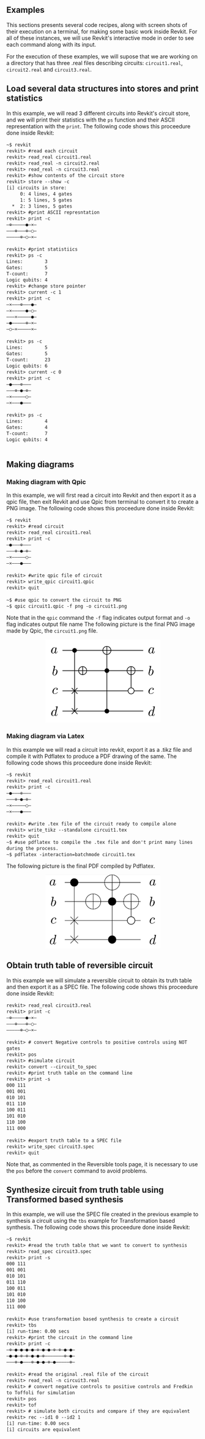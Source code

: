 ## Examples

This sections presents several code recipes, along with screen shots of their execution on a terminal, for making some basic work inside Revkit. For all of these instances, we will use Revkit's interactive mode in order to see each command along with its input. 

For the execution of these examples, we will supose that we are working on a directory that has three .real files describing circuits: `circuit1.real`, `circuit2.real` and `circuit3.real`.

## Load several data structures into stores and print statistics

In this example, we will read 3 different circuits into Revkit's circuit store, and we will print their statistics with the `ps` function and their ASCII representation with the `print`. The following code shows this proceedure done inside Revkit:


```
~$ revkit
revkit> #read each circuit
revkit> read_real circuit1.real
revkit> read_real -n circuit2.real
revkit> read_real -n circuit3.real
revkit> #show contents of the circuit store
revkit> store --show -c
[i] circuits in store:
     0: 4 lines, 4 gates
     1: 5 lines, 5 gates
  *  2: 3 lines, 5 gates
revkit> #print ASCII represntation
revkit> print -c
―⊕―――――●―⨯―
―――⊕―――⊕―○―
―――――⊕―○―⨯―

revkit> #print statistiics
revkit> ps -c
Lines:        3
Gates:        5
T-count:      7
Logic qubits: 4
revkit> #change store pointer
revkit> current -c 1
revkit> print -c
―⨯―――⊕―――●―
―⨯―――――●―○―
―――⨯―――――●―
―●―――――⊕―⨯―
―○―⨯―――――⨯―

revkit> ps -c
Lines:        5
Gates:        5
T-count:      23
Logic qubits: 6
revkit> current -c 0
revkit> print -c
―●―――⊕―――
―――⊕―●―⊕―
―⨯―――――○―
―⨯―――●―――

revkit> ps -c
Lines:        4
Gates:        4
T-count:      7
Logic qubits: 4


```
## Making diagrams

### Making diagram with Qpic

In this example, we will first read a circuit into Revkit and then export it as a qpic file, then exit Revkit and use Qpic from terminal to convert it to create a PNG image. The following code shows this proceedure done inside Revkit:
```
~$ revkit
revkit> #read circuit
revkit> read_real circuit1.real
revkit> print -c
―●―――⊕―――
―――⊕―●―⊕―
―⨯―――――○―
―⨯―――●―――

revkit> #write qpic file of circuit
revkit> write_qpic circuit1.qpic
revkit> quit

~$ #use qpic to convert the circuit to PNG
~$ qpic circuit1.qpic -f png -o circuit1.png
```

 Note that in the `qpic` command the `-f` flag indicates output format and `-o` flag indicates output file name The following picture is the final PNG image made by Qpic, the `circuit1.png` file.

<center>
<img src="../pictures/circuit1qpic.png" width=300px>
</center>

### Making diagram via Latex

In this example we will read a circuit into revkit, export it as a .tikz file and compile it with Pdflatex to produce a PDF drawing of the same. The following code shows this proceedure done inside Revkit:
```
~$ revkit
revkit> read_real circuit1.real
revkit> print -c
―●―――⊕―――
―――⊕―●―⊕―
―⨯―――――○―
―⨯―――●―――

revkit> #write .tex file of the circuit ready to compile alone
revkit> write_tikz --standalone circuit1.tex
revkit> quit
~$ #use pdflatex to compile the .tex file and don't print many lines during the process.
~$ pdflatex -interaction=batchmode circuit1.tex
```

The following picture is the final PDF compiled by Pdflatex.

<center>
<img src="../pictures/circuit1pdf.png"  width= 300px>
</center>


## Obtain truth table of reversible circuit
In this example we will simulate a reversible circuit to obtain its truth table and then export it as a SPEC file. The following code shows this proceedure done inside Revkit:
```
revkit> read_real circuit3.real
revkit> print -c
―⊕―――――●―⨯―
―――⊕―――⊕―○―
―――――⊕―○―⨯―

revkit> # convert Negative controls to positive controls using NOT gates
revkit> pos
revkit> #simulate circuit
revkit> convert --circuit_to_spec
revkit> #print truth table on the command line
revkit> print -s
000 111
001 001
010 101
011 110
100 011
101 010
110 100
111 000

revkit> #export truth table to a SPEC file
revkit> write_spec circuit3.spec
revkit> quit

```
Note that, as commented in the Reversible tools page, it is necessary to use the `pos` before the `convert` command to avoid problems. 

## Synthesize circuit from truth table using Transformed based synthesis
In this example, we will use the SPEC file created in the previous example to synthesis a circuit using the `tbs` example for Transformation based synthesis. The following code shows this proceedure done inside Revkit:

```
~$ revkit
revkit> #read the truth table that we want to convert to synthesis
revkit> read_spec circuit3.spec
revkit> print -s
000 111
001 001
010 101
011 110
100 011
101 010
110 100
111 000

revkit> #use transformation based synthesis to create a circuit
revkit> tbs
[i] run-time: 0.00 secs
revkit> #print the circuit in the command line
revkit> print -c
―⊕―●―●―●―●―⊕―●―●―⊕―⊕―●―●―
―●―●―⊕―⊕―●―●―⊕―――――――⊕―●―
―――⊕―●―――⊕―●―●―⊕―●―――――⊕―

revkit> #read the original .real file of the circuit
revkit> read_real -n circuit3.real
revkit> # convert negative controls to positive controls and Fredkin to Toffoli for simulation
revkit> pos
revkit> tof
revkit> # simulate both circuits and compare if they are equivalent
revkit> rec --id1 0 --id2 1
[i] run-time: 0.00 secs
[i] circuits are equivalent
```
